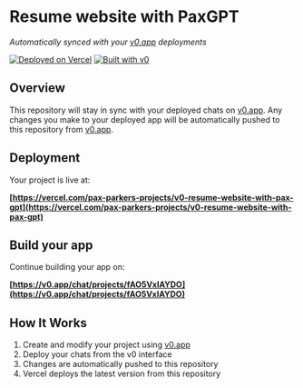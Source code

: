 # Resume website with PaxGPT

*Automatically synced with your [v0.app](https://v0.app) deployments*

[![Deployed on Vercel](https://img.shields.io/badge/Deployed%20on-Vercel-black?style=for-the-badge&logo=vercel)](https://vercel.com/pax-parkers-projects/v0-resume-website-with-pax-gpt)
[![Built with v0](https://img.shields.io/badge/Built%20with-v0.app-black?style=for-the-badge)](https://v0.app/chat/projects/fAO5VxIAYDO)

## Overview

This repository will stay in sync with your deployed chats on [v0.app](https://v0.app).
Any changes you make to your deployed app will be automatically pushed to this repository from [v0.app](https://v0.app).

## Deployment

Your project is live at:

**[https://vercel.com/pax-parkers-projects/v0-resume-website-with-pax-gpt](https://vercel.com/pax-parkers-projects/v0-resume-website-with-pax-gpt)**

## Build your app

Continue building your app on:

**[https://v0.app/chat/projects/fAO5VxIAYDO](https://v0.app/chat/projects/fAO5VxIAYDO)**

## How It Works

1. Create and modify your project using [v0.app](https://v0.app)
2. Deploy your chats from the v0 interface
3. Changes are automatically pushed to this repository
4. Vercel deploys the latest version from this repository
